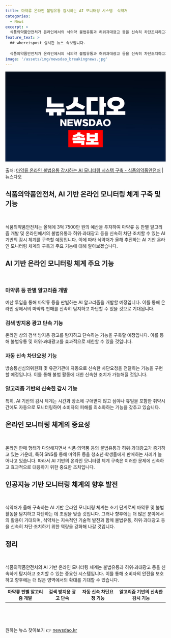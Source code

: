 ```yaml
---
title: 마약류 온라인 불법유통 감시하는 AI 모니터링 시스템  식약처
categories:
  - News
excerpt: >
  식품의약품안전처가 온라인에서의 식의약 불법유통과 허위과대광고 등을 신속히 차단조치하고자 인공지능 기반의 감시…
feature_text: >
  ## whereispost 실시간 뉴스 속보입니다.

  식품의약품안전처가 온라인에서의 식의약 불법유통과 허위과대광고 등을 신속히 차단조치하고자 인공지능 기반의 감시…
image: '/assets/img/newsdao_breakingnews.jpg'
---
```


![뉴스다오 속보](/assets/img/newsdao_breakingnews.jpg)

<p>출처: <a href="https://newsdao.kr/2981" rel="dofollow">마약류 온라인 불법유통 감시하는 AI 모니터링 시스템 구축 - 식품의약품안전처</a> | 뉴스다오</p>

<h2>식품의약품안전처, AI 기반 온라인 모니터링 체계 구축 및 기능</h2>
<p data-ke-size="size16">&nbsp;</p>
식품의약품안전처는 올해에 3억 7500만 원의 예산을 투자하여 마약류 등 판별 알고리즘 개발 및 온라인에서의 불법유통과 허위·과대광고 등을 신속히 차단·조치할 수 있는 AI 기반의 감시 체계를 구축할 예정입니다. 이에 따라 식약처가 올해 추진하는 AI 기반 온라인 모니터링 체계의 구축과 주요 기능에 대해 알아보겠습니다.</p>
<h2 data-ke-size="size26">AI 기반 온라인 모니터링 체계 주요 기능</h2>
<p data-ke-size="size16">&nbsp;</p>
<h3>마약류 등 판별 알고리즘 개발</h3>
<p data-ke-size="size16">예산 투입을 통해 마약류 등을 판별하는 AI 알고리즘을 개발할 예정입니다. 이를 통해 온라인 상에서의 마약류 판매를 신속히 탐지하고 차단할 수 있을 것으로 기대됩니다.</p>
<h3>검색 방지용 광고 단속 기능</h3>
<p data-ke-size="size16">온라인 상의 검색 방지용 광고를 탐지하고 단속하는 기능을 구축할 예정입니다. 이를 통해 불법유통 및 허위·과대광고를 효과적으로 제한할 수 있을 것입니다.</p>
<h3>자동 신속 차단요청 기능</h3>
<p data-ke-size="size16">방송통신심의위원회 및 유관기관에 자동으로 신속한 차단요청을 전달하는 기능을 구현할 예정입니다. 이를 통해 불법 활동에 대한 신속한 조치가 가능해질 것입니다.</p>
<h3>알고리즘 기반의 신속한 감시 기능</h3>
<p data-ke-size="size16">특히, AI 기반의 감시 체계는 시간과 장소에 구애받지 않고 심야나 휴일을 포함한 취약시간에도 자동으로 모니터링하여 소비자의 피해를 최소화하는 기능을 갖추고 있습니다.</p>
<h2 data-ke-size="size26">온라인 모니터링 체계의 중요성</h2>
<p data-ke-size="size16">&nbsp;</p>
<p data-ke-size="size16">온라인 판매 형태가 다양해지면서 식품·의약품 등의 불법유통과 허위·과대광고가 증가하고 있는 가운데, 특히 SNS를 통해 마약류 등을 청소년·학생들에게 판매하는 사례가 늘어나고 있습니다. 따라서 AI 기반의 온라인 모니터링 체계 구축은 이러한 문제에 신속하고 효과적으로 대응하기 위한 중요한 조치입니다.</p>
<h2 data-ke-size="size26">인공지능 기반 모니터링 체계의 향후 발전</h2>
<p data-ke-size="size16">&nbsp;</p>
<p data-ke-size="size16">식약처가 올해 구축하는 AI 기반 온라인 모니터링 체계는 초기 단계로써 마약류 및 불법 활동을 탐지하고 차단하는 데 초점을 맞출 것입니다. 그러나 향후에는 더 많은 분야에서의 활용이 기대되며, 식약처는 지속적인 기술적 발전과 함께 불법유통, 허위·과대광고 등을 신속히 차단·조치하기 위한 역량을 강화해 나갈 것입니다.</p>
<h2 data-ke-size="size26">정리</h2>
<p data-ke-size="size16">&nbsp;</p>
<p data-ke-size="size16">식품의약품안전처의 AI 기반 온라인 모니터링 체계는 불법유통과 허위·과대광고 등을 신속하게 탐지하고 조치할 수 있는 중요한 시스템입니다. 이를 통해 소비자의 안전을 보호하고 향후에는 더 많은 영역에서의 확대를 기대할 수 있습니다.</p>
<table>
<tbody>
<tr>
<td style="text-align: center; height: 17px;"><b>마약류 판별 알고리즘 개발</b></td>
<td style="text-align: center; height: 17px;"><b>검색 방지용 광고 단속</b></td>
<td style="text-align: center; height: 17px;"><b>자동 신속 차단요청 기능</b></td>
<td style="text-align: center; height: 17px;"><b>알고리즘 기반의 신속한 감시 기능</b></td>
</tr>
</tbody>
</table>
<p data-ke-size="size16">&nbsp;</p>
<p data-ke-size="size16">&nbsp;</p> 

원하는 뉴스 찾아보기 👉 <a href="https://newsdao.kr" rel="dofollow">newsdao.kr</a>


